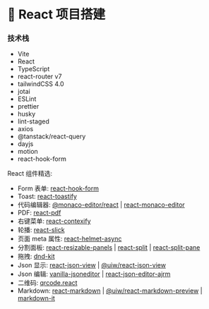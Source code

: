 # 🚀 React 项目搭建

### 技术栈

- Vite
- React
- TypeScript
- react-router v7
- tailwindCSS 4.0
- jotai
- ESLint
- prettier
- husky
- lint-staged
- axios
- @tanstack/react-query
- dayjs
- motion
- react-hook-form

React 组件精选:

- Form 表单: [react-hook-form](https://www.npmjs.com/package/react-hook-form)
- Toast: [react-toastify](https://www.npmjs.com/package/react-toastify)
- 代码编辑器: [@monaco-editor/react](https://www.npmjs.com/package/@monaco-editor/react) | [react-monaco-editor](https://www.npmjs.com/package/react-monaco-editor)
- PDF: [react-pdf](https://www.npmjs.com/package/react-pdf)
- 右键菜单: [react-contexify](https://www.npmjs.com/package/react-contexify)
- 轮播: [react-slick](https://www.npmjs.com/package/react-slick)
- 页面 meta 属性: [react-helmet-async](https://www.npmjs.com/package/react-helmet-async)
- 分割面板: [react-resizable-panels](https://www.npmjs.com/package/react-resizable-panels) | [react-split](https://www.npmjs.com/package/react-split) | [react-split-pane](https://www.npmjs.com/package/react-split-pane)
- 拖拽: [dnd-kit](https://www.npmjs.com/package/@dnd-kit/core)
- Json 显示: [react-json-view](https://www.npmjs.com/package/react-json-view) | [@uiw/react-json-view](https://www.npmjs.com/package/@uiw/react-json-view)
- Json 编辑: [vanilla-jsoneditor](https://www.npmjs.com/package/vanilla-jsoneditor) | [react-json-editor-ajrm](https://www.npmjs.com/package/react-json-editor-ajrm)
- 二维码: [qrcode.react](https://www.npmjs.com/package/qrcode.react)
- Markdown: [react-markdown](https://www.npmjs.com/package/react-markdown) | [@uiw/react-markdown-preview](https://www.npmjs.com/package/@uiw/react-markdown-preview) | [markdown-it](https://www.npmjs.com/package/markdown-it)

